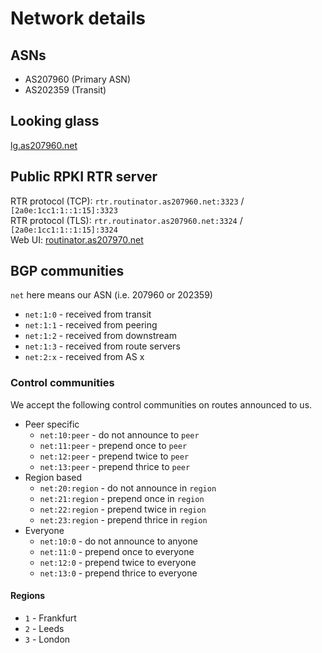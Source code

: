 # Network details

## ASNs
- AS207960 (Primary ASN)
- AS202359 (Transit)

## Looking glass
[lg.as207960.net](https://lg.as207960.net)

## Public RPKI RTR server

RTR protocol (TCP): `rtr.routinator.as207960.net:3323` / `[2a0e:1cc1:1::1:15]:3323`  
RTR protocol (TLS): `rtr.routinator.as207960.net:3324` / `[2a0e:1cc1:1::1:15]:3324`  
Web UI: [routinator.as207970.net](https://routinator.as207960.net)

## BGP communities
`net` here means our ASN (i.e. 207960 or 202359)

- `net:1:0` - received from transit
- `net:1:1` - received from peering
- `net:1:2` - received from downstream
- `net:1:3` - received from route servers
- `net:2:x` - received from AS x

### Control communities
We accept the following control communities on routes announced to us.

- Peer specific
  - `net:10:peer` - do not announce to `peer`
  - `net:11:peer` - prepend once to `peer`
  - `net:12:peer` - prepend twice to `peer`
  - `net:13:peer` - prepend thrice to `peer`
- Region based
  - `net:20:region` - do not announce in `region`
  - `net:21:region` - prepend once in `region`
  - `net:22:region` - prepend twice in `region`
  - `net:23:region` - prepend thrice in `region`
- Everyone
  - `net:10:0` - do not announce to anyone
  - `net:11:0` - prepend once to everyone
  - `net:12:0` - prepend twice to everyone
  - `net:13:0` - prepend thrice to everyone

#### Regions

- `1` - Frankfurt
- `2` - Leeds
- `3` - London